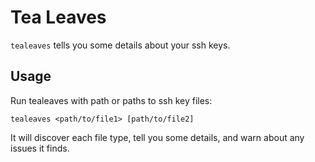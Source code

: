 # Tea Leaves

`tealeaves` tells you some details about your ssh keys.

## Usage

Run tealeaves with path or paths to ssh key files:

`tealeaves <path/to/file1> [path/to/file2]`

It will discover each file type, tell you some details, and warn about any issues it finds.
